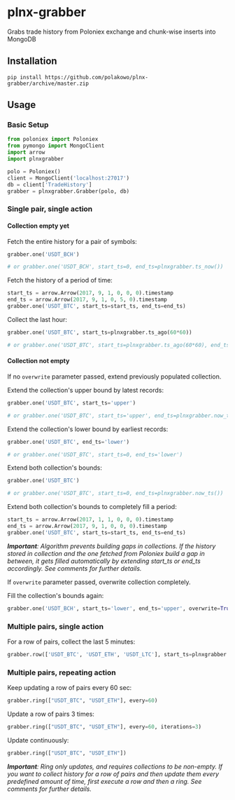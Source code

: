 # plnx-grabber
Grabs trade history from Poloniex exchange and chunk-wise inserts into MongoDB

## Installation

```
pip install https://github.com/polakowo/plnx-grabber/archive/master.zip
```

## Usage

### Basic Setup

```python
from poloniex import Poloniex
from pymongo import MongoClient
import arrow
import plnxgrabber

polo = Poloniex()
client = MongoClient('localhost:27017')
db = client['TradeHistory']
grabber = plnxgrabber.Grabber(polo, db)
```

### Single pair, single action

#### Collection empty yet

Fetch the entire history for a pair of symbols:
```python
grabber.one('USDT_BCH')

# or grabber.one('USDT_BCH', start_ts=0, end_ts=plnxgrabber.ts_now())
```

Fetch the history of a period of time:
```python
start_ts = arrow.Arrow(2017, 9, 1, 0, 0, 0).timestamp
end_ts = arrow.Arrow(2017, 9, 1, 0, 5, 0).timestamp
grabber.one('USDT_BTC', start_ts=start_ts, end_ts=end_ts)
```

Collect the last hour:
```python
grabber.one('USDT_BTC', start_ts=plnxgrabber.ts_ago(60*60))

# or grabber.one('USDT_BTC', start_ts=plnxgrabber.ts_ago(60*60), end_ts=plnxgrabber.ts_now())
```

#### Collection not empty

If no `overwrite` parameter passed, extend previously populated collection.

Extend the collection's upper bound by latest records:
```python
grabber.one('USDT_BTC', start_ts='upper')

# or grabber.one('USDT_BTC', start_ts='upper', end_ts=plnxgrabber.now_ts())
```

Extend the collection's lower bound by earliest records:
```python
grabber.one('USDT_BTC', end_ts='lower')

# or grabber.one('USDT_BTC', start_ts=0, end_ts='lower')
```

Extend both collection's bounds:
```python
grabber.one('USDT_BTC')

# or grabber.one('USDT_BTC', start_ts=0, end_ts=plnxgrabber.now_ts())
```

Extend both collection's bounds to completely fill a period:
```python
start_ts = arrow.Arrow(2017, 1, 1, 0, 0, 0).timestamp
end_ts = arrow.Arrow(2017, 9, 1, 0, 0, 0).timestamp
grabber.one('USDT_BTC', start_ts=start_ts, end_ts=end_ts)
```

***Important**: Algorithm prevents building gaps in collections. If the history stored in collection and the one fetched from Poloniex build a gap in between, it gets filled automatically by extending start_ts or end_ts accordingly. See comments for further details.*

If `overwrite` parameter passed, overwrite collection completely.

Fill the collection's bounds again:
```python
grabber.one('USDT_BCH', start_ts='lower', end_ts='upper', overwrite=True)
```

### Multiple pairs, single action

For a row of pairs, collect the last 5 minutes:
```python
grabber.row(['USDT_BTC', 'USDT_ETH', 'USDT_LTC'], start_ts=plnxgrabber.ts_ago(5*60))
```

### Multiple pairs, repeating action

Keep updating a row of pairs every 60 sec:
```python
grabber.ring(["USDT_BTC", "USDT_ETH"], every=60)
```

Update a row of pairs 3 times:
```python
grabber.ring(["USDT_BTC", "USDT_ETH"], every=60, iterations=3)
```

Update continuously:
```python
grabber.ring(["USDT_BTC", "USDT_ETH"])
```

***Important**: Ring only updates, and requires collections to be non-empty. If you want to collect history for a row of pairs and then update them every predefined amount of time, first execute a row and then a ring. See comments for further details.*
